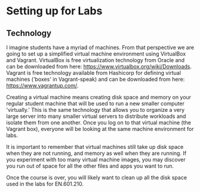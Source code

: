 # Setting up for Labs

## Technology
I imagine students have a myriad of machines. From that perspective we are going to set up a simplified virtual machine environment using VirtualBox and Vagrant. 
VirtualBox is free virtualization technology from Oracle and can be downloaded from here: https://www.virtualbox.org/wiki/Downloads. 
Vagrant is free technology available from Hashicorp for defining virtual machines ('boxes' in Vagrant-speak) and can be downloaded from here: https://www.vagrantup.com/. 

Creating a virtual machine means creating disk space and memory on your regular student machine that will be used to run a new smaller computer 'virtually.' 
This is the same technology that allows you to organize a very large server into many smaller virtual servers to distribute workloads and isolate them from one another. 
Once you log on to that virtual machine (the Vagrant box), everyone will be looking at the same machine environment for labs. 

It is important to remember that virtual machines still take up disk space when they are not running, and memory as well when they are running. 
If you experiment with too many virtual machine images, you may discover you run out of space for all the other files and apps you want to run. 

Once the course is over, you will likely want to clean up all the disk space used in the labs for EN.601.210. 
